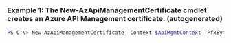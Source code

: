 ### Example 1: The New-AzApiManagementCertificate cmdlet creates an Azure API Management certificate. (autogenerated)
```powershell
PS C:\> New-AzApiManagementCertificate -Context $ApiMgmtContext -PfxBytes <Byte[]> -PfxPassword 1111
```

